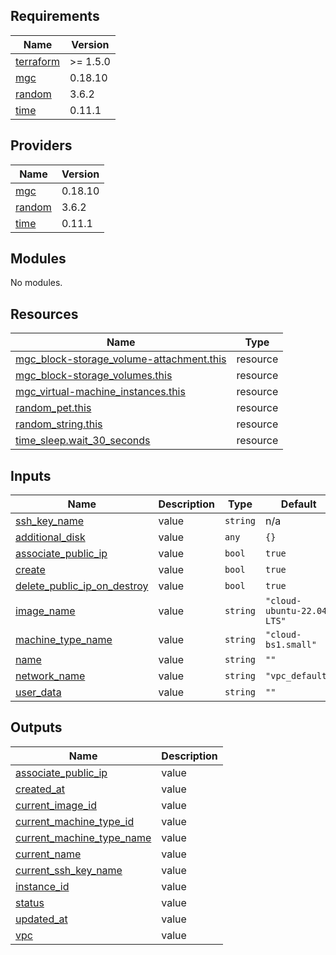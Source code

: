 ## Requirements

| Name | Version |
|------|---------|
| <a name="requirement_terraform"></a> [terraform](#requirement\_terraform) | >= 1.5.0 |
| <a name="requirement_mgc"></a> [mgc](#requirement\_mgc) | 0.18.10 |
| <a name="requirement_random"></a> [random](#requirement\_random) | 3.6.2 |
| <a name="requirement_time"></a> [time](#requirement\_time) | 0.11.1 |

## Providers

| Name | Version |
|------|---------|
| <a name="provider_mgc"></a> [mgc](#provider\_mgc) | 0.18.10 |
| <a name="provider_random"></a> [random](#provider\_random) | 3.6.2 |
| <a name="provider_time"></a> [time](#provider\_time) | 0.11.1 |

## Modules

No modules.

## Resources

| Name | Type |
|------|------|
| [mgc_block-storage_volume-attachment.this](https://registry.terraform.io/providers/MagaluCloud/mgc/0.18.10/docs/resources/block-storage_volume-attachment) | resource |
| [mgc_block-storage_volumes.this](https://registry.terraform.io/providers/MagaluCloud/mgc/0.18.10/docs/resources/block-storage_volumes) | resource |
| [mgc_virtual-machine_instances.this](https://registry.terraform.io/providers/MagaluCloud/mgc/0.18.10/docs/resources/virtual-machine_instances) | resource |
| [random_pet.this](https://registry.terraform.io/providers/hashicorp/random/3.6.2/docs/resources/pet) | resource |
| [random_string.this](https://registry.terraform.io/providers/hashicorp/random/3.6.2/docs/resources/string) | resource |
| [time_sleep.wait_30_seconds](https://registry.terraform.io/providers/hashicorp/time/0.11.1/docs/resources/sleep) | resource |

## Inputs

| Name | Description | Type | Default | Required |
|------|-------------|------|---------|:--------:|
| <a name="input_ssh_key_name"></a> [ssh\_key\_name](#input\_ssh\_key\_name) | value | `string` | n/a | yes |
| <a name="input_additional_disk"></a> [additional\_disk](#input\_additional\_disk) | value | `any` | `{}` | no |
| <a name="input_associate_public_ip"></a> [associate\_public\_ip](#input\_associate\_public\_ip) | value | `bool` | `true` | no |
| <a name="input_create"></a> [create](#input\_create) | value | `bool` | `true` | no |
| <a name="input_delete_public_ip_on_destroy"></a> [delete\_public\_ip\_on\_destroy](#input\_delete\_public\_ip\_on\_destroy) | value | `bool` | `true` | no |
| <a name="input_image_name"></a> [image\_name](#input\_image\_name) | value | `string` | `"cloud-ubuntu-22.04 LTS"` | no |
| <a name="input_machine_type_name"></a> [machine\_type\_name](#input\_machine\_type\_name) | value | `string` | `"cloud-bs1.small"` | no |
| <a name="input_name"></a> [name](#input\_name) | value | `string` | `""` | no |
| <a name="input_network_name"></a> [network\_name](#input\_network\_name) | value | `string` | `"vpc_default"` | no |
| <a name="input_user_data"></a> [user\_data](#input\_user\_data) | value | `string` | `""` | no |

## Outputs

| Name | Description |
|------|-------------|
| <a name="output_associate_public_ip"></a> [associate\_public\_ip](#output\_associate\_public\_ip) | value |
| <a name="output_created_at"></a> [created\_at](#output\_created\_at) | value |
| <a name="output_current_image_id"></a> [current\_image\_id](#output\_current\_image\_id) | value |
| <a name="output_current_machine_type_id"></a> [current\_machine\_type\_id](#output\_current\_machine\_type\_id) | value |
| <a name="output_current_machine_type_name"></a> [current\_machine\_type\_name](#output\_current\_machine\_type\_name) | value |
| <a name="output_current_name"></a> [current\_name](#output\_current\_name) | value |
| <a name="output_current_ssh_key_name"></a> [current\_ssh\_key\_name](#output\_current\_ssh\_key\_name) | value |
| <a name="output_instance_id"></a> [instance\_id](#output\_instance\_id) | value |
| <a name="output_status"></a> [status](#output\_status) | value |
| <a name="output_updated_at"></a> [updated\_at](#output\_updated\_at) | value |
| <a name="output_vpc"></a> [vpc](#output\_vpc) | value |